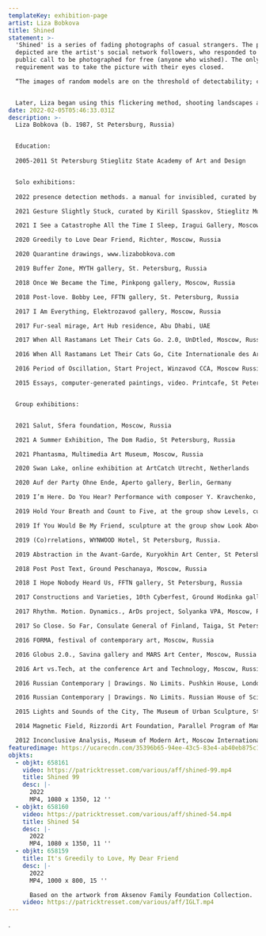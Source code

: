```yaml
---
templateKey: exhibition-page
artist: Liza Bobkova
title: Shined
statement: >-
  'Shined' is a series of fading photographs of casual strangers. The people
  depicted are the artist's social network followers, who responded to her
  public call to be photographed for free (anyone who wished). The only
  requirement was to take the picture with their eyes closed.

  “The images of random models are on the threshold of detectability; crossing it, they fade - traces of the people's presence disappear into streams of light. By 'erasing' the portraits, Liza directs them to the original unknown, where they were before they met her and where they now return.” © A. Evangeli, art critic 


  Later, Liza began using this flickering method, shooting landscapes and random moments. "I want to show the passing of time by these video slides, a moment of memory that is born and then by a flash of light is going nowhere.”
date: 2022-02-05T05:46:33.031Z
description: >-
  Liza Bobkova (b. 1987, St Petersburg, Russia)


  Education:   
                                       
  2005-2011 St Petersburg Stieglitz State Academy of Art and Design


  Solo exhibitions:       
                                   
  2022 presence detection methods. a manual for invisibled, curated by Alexander Evangely, MYTH gallery, St.Petersburg, Russia

  2021 Gesture Slightly Stuck, curated by Kirill Spasskov, Stieglitz Museum of Applied Arts, St Petersburg, Russia

  2021 I See a Catastrophe All the Time I Sleep, Iragui Gallery, Moscow, Russia

  2020 Greedily to Love Dear Friend, Richter, Moscow, Russia

  2020 Quarantine drawings, www.lizabobkova.com

  2019 Buffer Zone, MYTH gallery, St. Petersburg, Russia

  2018 Once We Became the Time, Pinkpong gallery, Moscow, Russia

  2018 Post-love. Bobby Lee, FFTN gallery, St. Petersburg, Russia

  2017 I Am Everything, Elektrozavod gallery, Moscow, Russia

  2017 Fur-seal mirage, Art Hub residence, Abu Dhabi, UAE

  2017 When All Rastamans Let Their Cats Go. 2.0, UnDtled, Moscow, Russia

  2016 When All Rastamans Let Their Cats Go, Cite Internationale des Arts, Paris, France

  2016 Period of Oscillation, Start Project, Winzavod CCA, Moscow Russia

  2015 Essays, computer-generated paintings, video. Printcafe, St Petersburg, Russia


  Group exhibitions:


  2021 Salut, Sfera foundation, Moscow, Russia

  2021 A Summer Exhibition, The Dom Radio, St Petersburg, Russia                

  2021 Phantasma, Multimedia Art Museum, Moscow, Russia

  2020 Swan Lake, online exhibition at ArtCatch Utrecht, Netherlands

  2020 Auf der Party Ohne Ende, Aperto gallery, Berlin, Germany

  2019 I’m Here. Do You Hear? Performance with composer Y. Kravchenko, 2 STAGE project, Bolshoy Drama Theater, St. Petersburg, Russia

  2019 Hold Your Breath and Count to Five, at the group show Levels, curated by M. Kolotovkina, Stepan Razin beer manufactory, St Petersburg, Russia

  2019 If You Would Be My Friend, sculpture at the group show Look Above, the Sky Is Falling, MYTH gallery, St Petersburg, Russia

  2019 (Co)rrelations, WYNWOOD Hotel, St Petersburg, Russia.

  2019 Abstraction in the Avant-Garde, Kuryokhin Art Center, St Petersburg, Russia

  2018 Post Post Text, Ground Peschanaya, Moscow, Russia

  2018 I Hope Nobody Heard Us, FFTN gallery, St Petersburg, Russia

  2017 Constructions and Varieties, 10th Cyberfest, Ground Hodinka gallery, Moscow, Russia

  2017 Rhythm. Motion. Dynamics., ArDs project, Solyanka VPA, Moscow, Russia

  2017 So Close. So Far, Consulate General of Finland, Taiga, St Petersburg, Russia

  2016 FORMA, festival of contemporary art, Moscow, Russia

  2016 Globus 2.0., Savina gallery and MARS Art Center, Moscow, Russia

  2016 Art vs.Tech, at the conference Art and Technology, Moscow, Russia

  2016 Russian Contemporary | Drawings. No Limits. Pushkin House, London, Great Britain

  2016 Russian Contemporary | Drawings. No Limits. Russian House of Science and Culture, Berlin Germany. Sparta Art Agency & Savina Gallery. 

  2015 Lights and Sounds of the Сity, The Museum of Urban Sculpture, St Petersburg, Russia                                                

  2014 Magnetic Field, Rizzordi Art Foundation, Parallel Program of Manifesta 10, St Petersburg, Russia. 

  2012 Inconclusive Analysis, Museum of Modern Art, Moscow International Biennale for Young Art, Moscow, 
featuredimage: https://ucarecdn.com/35396b65-94ee-43c5-83e4-ab40eb875c11/
objkts:
  - objkt: 658161
    video: https://patricktresset.com/various/aff/shined-99.mp4
    title: Shined 99
    desc: |-
      2022
      MP4, 1080 x 1350, 12 ''
  - objkt: 658160
    video: https://patricktresset.com/various/aff/shined-54.mp4
    title: Shined 54
    desc: |-
      2022
      MP4, 1080 x 1350, 11 ''
  - objkt: 658159
    title: It's Greedily to Love, My Dear Friend
    desc: |-
      2022
      MP4, 1000 x 800, 15 ''

      Based on the artwork from Aksenov Family Foundation Collection.
    video: https://patricktresset.com/various/aff/IGLT.mp4
---
```

.